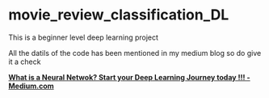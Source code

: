 # movie_review_classification_DL
This is a beginner level deep learning project

All the datils of the code has been mentioned in my medium blog so do give it a check

[**What is a Neural Netwok? Start your Deep Learning Journey today !!! - Medium.com**](https://medium.com/@harshmishraandheri/what-is-a-neural-netwok-start-your-deep-learning-journey-today-9ea88fe69d9b "Neural network")
